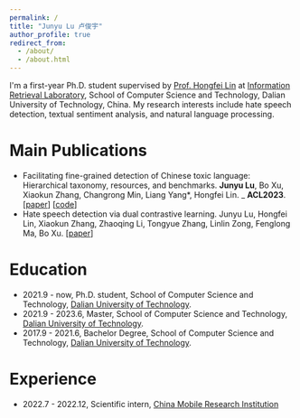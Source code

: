 ```yaml
---
permalink: /
title: "Junyu Lu 卢俊宇"
author_profile: true
redirect_from: 
  - /about/
  - /about.html
---
```


I'm a first-year Ph.D. student supervised by [Prof. Hongfei Lin](https://scholar.google.com/citations?hl=zh-CN&user=kV68br0AAAAJ) at [Information Retrieval Laboratory]( http://ir.dlut.edu.cn), School of Computer Science and Technology, Dalian University of Technology, China. My research interests include hate speech detection, textual sentiment analysis, and natural language processing.

Main Publications
======
- Facilitating fine-grained detection of Chinese toxic language: Hierarchical taxonomy, resources, and benchmarks.
  **Junyu Lu**, Bo Xu, Xiaokun Zhang, Changrong Min, Liang Yang*, Hongfei Lin. _
  **ACL2023**. [[paper](https://aclanthology.org/2023.acl-long.898.pdf)] [[code](https://github.com/DUT-lujunyu/ToxiCN)]
- Hate speech detection via dual contrastive learning.
  Junyu Lu, Hongfei Lin, Xiaokun Zhang, Zhaoqing Li, Tongyue Zhang, Linlin Zong, Fenglong Ma, Bo Xu. 
  [[paper](https://aclanthology.org/2023.acl-long.898.pdf)]


Education
======
- 2021.9 - now, Ph.D. student, School of Computer Science and Technology, [Dalian University of Technology](https://www.dlut.edu.cn).
- 2021.9 - 2023.6, Master, School of Computer Science and Technology, [Dalian University of Technology](https://www.dlut.edu.cn).
- 2017.9 - 2021.6, Bachelor Degree, School of Computer Science and Technology, [Dalian University of Technology](https://www.dlut.edu.cn).

Experience
======
- 2022.7 - 2022.12, Scientific intern, [China Mobile Research Institution](http://cmri.chinamobile.com/)
